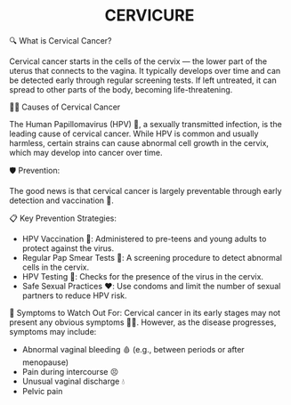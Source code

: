 <h1 align = "center"> CERVICURE </h1>

🔍 What is Cervical Cancer?

Cervical cancer starts in the cells of the cervix — the lower part of the uterus that connects to the vagina. It typically develops over time and can be detected early through regular screening tests. If left untreated, it can spread to other parts of the body, becoming life-threatening.

👩‍⚕️ Causes of Cervical Cancer

The Human Papillomavirus (HPV) 🦠, a sexually transmitted infection, is the leading cause of cervical cancer. While HPV is common and usually harmless, certain strains can cause abnormal cell growth in the cervix, which may develop into cancer over time.

🛡️ Prevention:

The good news is that cervical cancer is largely preventable through early detection and vaccination 💉.

📋 Key Prevention Strategies:
- HPV Vaccination 💉: Administered to pre-teens and young adults to protect against the virus.
- Regular Pap Smear Tests 🧫: A screening procedure to detect abnormal cells in the cervix.
- HPV Testing 🧬: Checks for the presence of the virus in the cervix.
- Safe Sexual Practices ❤️: Use condoms and limit the number of sexual partners to reduce HPV risk.
  
🚨 Symptoms to Watch Out For:
Cervical cancer in its early stages may not present any obvious symptoms 🕵️‍♀️. However, as the disease progresses, symptoms may include:
- Abnormal vaginal bleeding 🩸 (e.g., between periods or after menopause)
- Pain during intercourse 😣
- Unusual vaginal discharge 💧
- Pelvic pain
